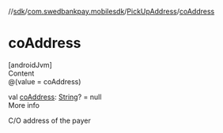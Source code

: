 //[sdk](../../../index.md)/[com.swedbankpay.mobilesdk](../index.md)/[PickUpAddress](index.md)/[coAddress](co-address.md)



# coAddress  
[androidJvm]  
Content  
@(value = coAddress)  
  
val [coAddress](co-address.md): [String](https://kotlinlang.org/api/latest/jvm/stdlib/kotlin/-string/index.html)? = null  
More info  


C/O address of the payer

  



